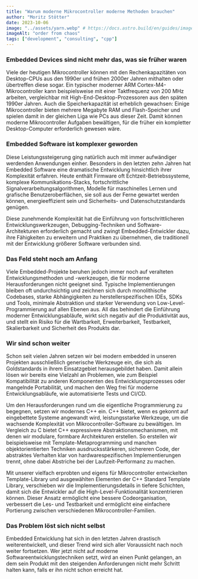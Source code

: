 ```yaml
---
title: "Warum moderne Mikrocontroller moderne Methoden brauchen"
author: "Moritz Stötter"
date: 2023-10-06
image: "../assets/yarn.webp" # https://docs.astro.build/en/guides/images/#images-in-content-collections
imageAlt: "order from chaos"
tags: ["development", "consulting", "cpp"]
---
```


### Embedded Devices sind nicht mehr das, was sie früher waren 

Viele der heutigen Mikrocontroller können mit den Rechenkapazitäten von Desktop-CPUs aus den 1990er und frühen 2000er Jahren mithalten oder übertreffen diese sogar. Ein typischer moderner ARM Cortex-M4-Mikrocontroller kann beispielsweise mit einer Taktfrequenz von 200 MHz arbeiten, vergleichbar mit High-End-Desktop-Prozessoren aus den späten 1990er Jahren. Auch die Speicherkapazität ist erheblich gewachsen: Einige Mikrocontroller bieten mehrere Megabyte RAM und Flash-Speicher und spielen damit in der gleichen Liga wie PCs aus dieser Zeit. Damit können moderne Mikrocontroller Aufgaben bewältigen, für die früher ein kompletter Desktop-Computer erforderlich gewesen wäre. 

### Embedded Software ist komplexer geworden 

Diese Leistungssteigerung ging natürlich auch mit immer aufwändiger werdenden Anwendungen einher. Besonders in den letzten zehn Jahren hat Embedded Software eine dramatische Entwicklung hinsichtlich ihrer Komplexität erfahren. Heute enthält Firmware oft Echtzeit-Betriebssysteme, komplexe Kommunikations-Stacks, fortschrittliche Signalverarbeitungsalgorithmen, Modelle für maschinelles Lernen und grafische Benutzeroberflächen, sie soll aus der Ferne gewartet werden können, energieeffizient sein und Sicherheits- und Datenschutzstandards genügen.

Diese zunehmende Komplexität hat die Einführung von fortschrittlicheren Entwicklungswerkzeugen, Debugging-Techniken und Software-Architekturen erforderlich gemacht und zwingt Embedded-Entwickler dazu, ihre Fähigkeiten zu erweitern und Praktiken zu übernehmen, die traditionell mit der Entwicklung größerer Software verbunden sind. 

### Das Feld steht noch am Anfang 

Viele Embedded-Projekte beruhen jedoch immer noch auf veralteten Entwicklungsmethoden und -werkzeugen, die für moderne Herausforderungen nicht geeignet sind. Typische Implementierungen bleiben oft undurchsichtig und zeichnen sich durch monolithische Codebases, starke Abhängigkeiten zu herstellerspezifischen IDEs, SDKs und Tools, minimale Abstraktion und starker Verwendung von Low-Level-Programmierung auf allen Ebenen aus. All das behindert die Einführung moderner Entwicklungsabläufe, wirkt sich negativ auf die Produktivität aus, und stellt ein Risiko für die Wartbarkeit, Erweiterbarkeit, Testbarkeit, Skalierbarkeit und Sicherheit des Produkts dar. 

### Wir sind schon weiter 

Schon seit vielen Jahren setzen wir bei modern embedded in unseren Projekten ausschließlich generische Werkzeuge ein, die sich als Goldstandards in ihrem Einsatzgebiet herausgebildet haben. Damit allein lösen wir bereits eine Vielzahl an Problemen, wie zum Beispiel Kompatibilität zu anderen Komponenten des Entwicklungsprozesses oder mangelnde Portabilität, und machen den Weg frei für moderne Entwicklungsabläufe, wie automatisierte Tests und CI/CD. 

Um den Herausforderungen rund um die eigentliche Programmierung zu begegnen, setzen wir modernes C++ ein. C++ bietet, wenn es gekonnt auf eingebettete Systeme angewandt wird, leistungsstarke Werkzeuge, um die wachsende Komplexität von Mikrocontroller-Software zu bewältigen. Im Vergleich zu C bietet C++ expressivere Abstraktionsmechanismen, mit denen wir modulare, formbare Architekturen erstellen. So erstellen wir beispielsweise mit Template-Metaprogramming und manchen objektorientierten Techniken ausdrucksstärkeren, sichereren Code, der abstraktes Verhalten klar von hardwarespezifischen Implementierungen trennt, ohne dabei Abstriche bei der Laufzeit-Performanz zu machen. 

Mit unserer vielfach erprobten und eigens für Mikrocontroller entwickelten Template-Library und ausgewählten Elementen der C++ Standard Template Library, verschieben wir die Implementierungsdetails in tiefere Schichten, damit sich die Entwickler auf die High-Level-Funktionalität konzentrieren können. Dieser Ansatz ermöglicht eine bessere Codeorganisation, verbessert die Les- und Testbarkeit und ermöglicht eine einfachere Portierung zwischen verschiedenen Mikrocontroller-Familien. 

### Das Problem löst sich nicht selbst 

Embedded Entwicklung hat sich in den letzten Jahren drastisch weiterentwickelt, und dieser Trend wird sich aller Voraussicht nach noch weiter fortsetzen. Wer jetzt nicht auf moderne Softwareentwicklungstechniken setzt, wird an einen Punkt gelangen, an dem sein Produkt mit den steigenden Anforderungen nicht mehr Schritt halten kann, falls er ihn nicht schon erreicht hat. 
